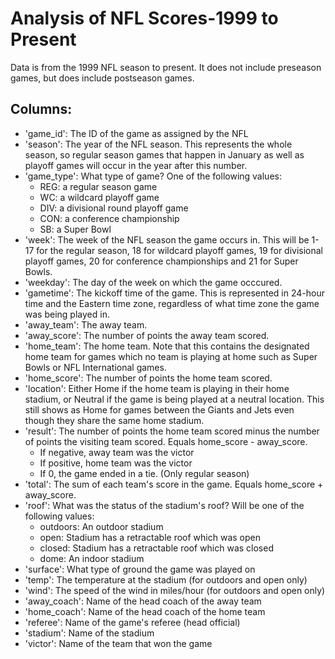 # Analysis of NFL Scores-1999 to Present
Data is from the 1999 NFL season to present. It does not include preseason games, but does include postseason games.

## Columns:

- 'game_id': The ID of the game as assigned by the NFL
- 'season': The year of the NFL season. This represents the whole season, so regular season games that happen in January as well as playoff games will occur in the year after this number.
- 'game_type': What type of game? One of the following values:
    - REG: a regular season game
    - WC: a wildcard playoff game
    - DIV: a divisional round playoff game
    - CON: a conference championship
    - SB: a Super Bowl
- 'week': The week of the NFL season the game occurs in. This will be 1-17 for the regular season, 18 for wildcard playoff games, 19 for divisional playoff games, 20 for conference championships and 21 for Super Bowls.
- 'weekday': The day of the week on which the game occcured.
- 'gametime': The kickoff time of the game. This is represented in 24-hour time and the Eastern time zone, regardless of what time zone the game was being played in.
- 'away_team': The away team.
- 'away_score': The number of points the away team scored.
- 'home_team': The home team. Note that this contains the designated home team for games which no team is playing at home such as Super Bowls or NFL International games.
- 'home_score': The number of points the home team scored.
- 'location': Either Home if the home team is playing in their home stadium, or Neutral if the game is being played at a neutral location. This still shows as Home for games between the Giants and Jets even though they share the same home stadium.
- 'result': The number of points the home team scored minus the number of points the visiting team scored. Equals home_score - away_score.
    - If negative, away team was the victor
    - If positive, home team was the victor
    - If 0, the game ended in a tie. (Only regular season)
- 'total': The sum of each team's score in the game. Equals home_score + away_score.
- 'roof': What was the status of the stadium's roof? Will be one of the following values:
    - outdoors: An outdoor stadium
    - open: Stadium has a retractable roof which was open
    - closed: Stadium has a retractable roof which was closed
    - dome: An indoor stadium
- 'surface': What type of ground the game was played on
- 'temp': The temperature at the stadium (for outdoors and open only)
- 'wind': The speed of the wind in miles/hour (for outdoors and open only)
- 'away_coach': Name of the head coach of the away team
- 'home_coach': Name of the head coach of the home team
- 'referee': Name of the game's referee (head official)
- 'stadium': Name of the stadium
- 'victor': Name of the team that won the game